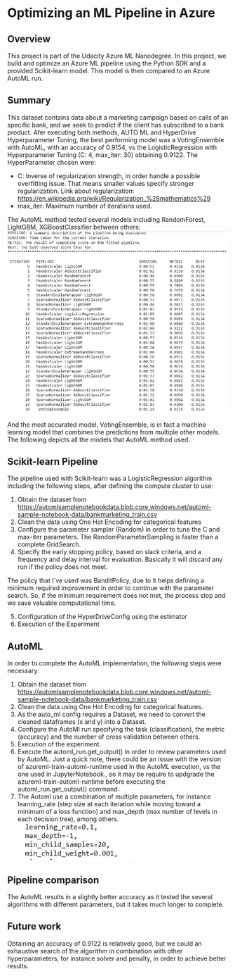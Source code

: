# Optimizing an ML Pipeline in Azure

## Overview
This project is part of the Udacity Azure ML Nanodegree.
In this project, we build and optimize an Azure ML pipeline using the Python SDK and a provided Scikit-learn model.
This model is then compared to an Azure AutoML run.

## Summary
This dataset contains data about a marketing campaign based on calls of an specific bank, and we seek to predict if the client has subscribed to a bank product. 
Afer executing both methods, AUTO ML and HyperDrive Hyperparameter Tuning, the best performing model was a VotingEnsemble with AutoML, with an accuracy of 0.9154, vs the LogisticRegression with Hyperparameter Tuning (C: 4, max_iter: 30) obtaining 0.9122.
The HyperParameter chosen were:
* C: Inverse of regularization strength, in order handle a possible overfitting issue. That means smaller values specify stronger regularization. Link about regularization: https://en.wikipedia.org/wiki/Regularization_%28mathematics%29
* max_iter: Maximum number of iterations used.

The AutoML method tested several models including RandomForest, LightGBM, XGBoostClassifier between others:
![Alt text](Automl.JPG?raw=true)

And the most accurated model, VotingEnsemble, is in fact a machine learning model that combines the predictions from multiple other models. The following depicts all the models that AutoML method used.


## Scikit-learn Pipeline
The pipeline used with Scikit-learn was a LogisticRegression algorithm including the following steps, after defining the compute cluster to use:
1. Obtain the dataset from https://automlsamplenotebookdata.blob.core.windows.net/automl-sample-notebook-data/bankmarketing_train.csv
2. Clean the data using One Hot Encoding for categorical features
3. Configure the parameter sampler (Random) in order to tune the C and max-iter parameters. The RandomParameterSampling is faster than a complete GridSearch.
4. Specify the early stopping policy, based on slack criteria, and a frequency and delay interval for evaluation. Basically it will discard any run if the policy does not meet. 

The policy that I´ve used was BanditPolicy, due to it helps defining a minimum required improvement in order to continue with the parameter search. So, if the minimum requirement does not met, the process stop and we save valuable computational time.

5. Configuration of the HyperDriveConfig using the estimator
6. Execution of the Experiment

## AutoML
In order to complete the AutoML implementation, the following steps were necessary:
1. Obtain the dataset from https://automlsamplenotebookdata.blob.core.windows.net/automl-sample-notebook-data/bankmarketing_train.csv
2. Clean the data using One Hot Encoding for categorical features.
3. As the auto_ml config requires a Dataset, we need to convert the cleaned dataframes (x and y) into a Dataset.
4. Configure the AutoMl run  specifying the task (classification), the metric (accuracy) and the number of cross validation between others.
5. Execution of the experiment.  
6. Execute the automl_run.get_output() in order to review parameters used by AutoML. Just a quick note, there could be an issue with the version of azureml-train-automl-runtime used in the AutoML execution, vs the one used in JupyterNotebook., so it may be require to updgrade the azureml-train-automl-runtime before executing the automl_run.get_output() command.
7. The Automl use a combination of multiple parameters, for instance learning_rate (step size at each iteration while moving toward a minimum of a loss function) and max_depth (max number of levels in each decision tree), among others.
![Alt text](AutoMLParams.JPG?raw=true)

## Pipeline comparison
The AutoML results in a slightly better accuracy as it tested the several algorithms with different parameters, but it takes much longer to complete.

## Future work
Obtaining an accuracy of 0.9122 is relatively good, but we could an exhaustive search of the algorithm in combination with other hyperparameters, for instance solver and penalty, in order to achieve better results.
